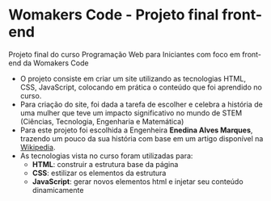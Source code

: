 # Womakers Code - Projeto final front-end

Projeto final do curso Programação Web para Iniciantes com foco em front-end da Womakers Code

- O projeto consiste em criar um site utilizando as tecnologias HTML, CSS, JavaScript, colocando em prática o conteúdo que foi aprendido no curso.
- Para criação do site, foi dada a tarefa de escolher e celebra a história de uma mulher que teve um impacto significativo no mundo de STEM (Ciências, Tecnologia, Engenharia e Matemática)
- Para este projeto foi escolhida a Engenheira __Enedina Alves Marques__, trazendo um pouco da sua história com base em um artigo disponível na [Wikipedia](https://pt.wikipedia.org/wiki/Enedina_Alves_Marques).
- As tecnologias vista no curso foram utilizadas para:
	- __HTML__: construir a estrutura base da página
	- __CSS__: estilizar os elementos da estrutura
	- __JavaScript__: gerar novos elementos html e injetar seu conteúdo dinamicamente